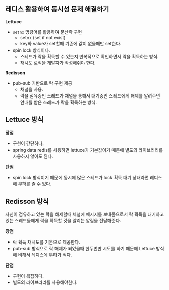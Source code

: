 ## 레디스 활용하여 동시성 문제 해결하기

**Lettuce**
- `setnx` 명령어를 활용하여 분산락 구현
  - setnx (set if not exist)
  - key와 value가 set할때 기존에 값이 없을때만 set한다.
- spin lock 방식이다.
  - 스레드가 락을 획득할 수 있는지 반복적으로 확인하면서 락을 획득하는 방식.
  - 재시도 로직을 개발자가 작성해줘야 한다.

**Redisson**
- pub-sub 기반으로 락 구현 제공
  - 채널을 사용.
  - 락을 점유중인 스레드가 채널을 통해서 대기중인 스레드에게 해제를 알려주면 안내를 받은 스레드가 락을 획득하는 방식.

## Lettuce 방식

**장점**
- 구현이 간단하다.
- spring data redis를 사용하면 lettuce가 기본값이기 때문에 별도의 라이브러리를 사용하지 않아도 된다.

**단점**
- spin lock 방식이기 때문에 동시에 많은 스레드가 lock 획득 대기 상태라면 레디스에 부하를 줄 수 있다.

## Redisson 방식

자신이 점유하고 있는 락을 해제할때 체널에 메시지를 보내줌으로서 락 획득을 대기하고있는 스레드들에게 락을 획득할 것을 알리는 알림을 전달해준다.

**장점**
- 락 획득 재시도를 기본으로 제공한다.
- pub-sub 방식으로 락 해제가 되었을때 한두번만 시도를 하기 때문에 Lettuce 방식에 비해서 레디스에 부하가 적다.

**단점**
- 구현이 복잡하다.
- 별도의 라이브러리를 사용해야한다.
